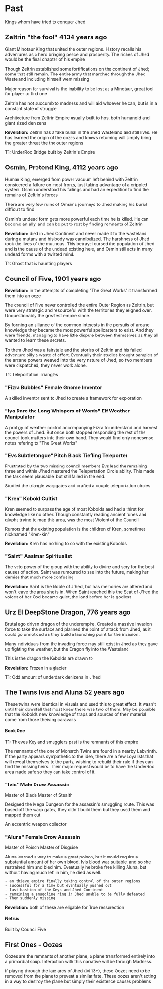 # Past

Kings whom have tried to conquer Jhed

## Zeltrin "the fool" 4134 years ago

 Giant Minotaur King that united the outer regions. History recalls his adventures as a hero bringing peace and prosperity. The riches of Jhed would be the final chapter of his empire

 Though Zeltrin established some fortifications on the continent of Jhed; some that still remain. The entire army that marched through the Jhed Wasteland including himself went missing
 
 Major reason for survival is the inability to be lost as a Minotaur, great tool for player to find one
 
 Zeltrin has not succumb to madness and will aid whoever he can, but is in a constant state of struggle
 
 Architecture from Zeltrin Empire usually built to host both humanoid and giant sized denizens

 **Revelation:** Zeltrin has a fake burial in the Jhed Wasteland and still lives. He has learned the origin of the oozes and knows returning will simply bring the greater threat the the outer regions
 
 T1: UnderRoc Bridge built by Zeltrin's Empire

## Osmin, Pretend King, 4112 years ago

Human King, emerged from power vacuum left behind with Zeltrin considered a failure on most fronts, just taking advantage of a crippled system. Osmin understood his failings and had an expedition to find the remains of Zeltrin's forces

There are very few ruins of Omsin's journeys to Jhed making his burial difficult to find

Osmin's undead form gets more powerful each time he is killed. He can become an ally, and can be put to rest by finding remnants of Zeltrin

**Revelation:** died in Jhed Continent and never made it to the wasteland during a mutany and his body was cannibalized. The harshness of Jhed took the lives of the mutinous. This betrayel cursed the population of Jhed and is the cause of the undead existing here, and Osmin still acts in many undead forms with a twisted mind.

T1: Ghost that is haunting players

## Council of Five, 1901 years ago

 **Revelation:** in the attempts of completing "The Great Works" it transformed them into an ooze

The council of Five never controlled the entire Outer Region as Zeltrin, but were very strategic and resourceful with the territories they reigned over. Unquestionably the greatest empire since.

By forming an alliance of the common interests in the persuits of arcane knowledge they became the most powerful spellcasters to exist. And they were friends, managing to have little dispute between themselves as they all wanted to learn these secrets.  
  
To them Jhed was a fairytale and the stories of Zeltrin and his failed adventure silly a waste of effort. Eventually their studies brought samples of the arcane powers weaved into the very nature of Jhed, so two members were dispatched, they never work alone.

T1: Teleportation Triangles

### "Fizra Bubbles" Female Gnome Inventor

A skilled inventor sent to Jhed to create a framework for exploration

### "Iya Dare the Long Whispers of Words" Elf Weather Manipulator

A protigy of weather control accompanying Fizra to understand and harvest the powers of Jhed. But once both stopped responding the rest of the council took matters into their own hand. They would find only nonesense notes refering to "The Great Works"

### "Evs Subtletongue" Pitch Black Tiefling Teleporter

Frustrated by the two missing council members Evs lead the remaining three and within J'hed mastered the Teleportation Circle ability. This made the task seem plausable, but still failed in the end.

Studied the triangle warpgates and crafted a couple teleportation circles

### "Kren" Kobold Cultist

Kren seemed to surpass the age of most Kobolds and had a thirst for knowledge like no other. Though constantly reading ancient runes and glyphs trying to map this area, was the most Violent of the Council

Rumors that the existing population is the children of Kren, sometimes nicknamed "Kren-kin"

**Revelation:** Kren has nothing to do with the existing Kobolds

### "Saint" Aasimar Spiritualist

The veto power of the group with the ability to divine and scry for the best causes of action. Saint was rumoured to see into the future, making her demise that much more confusing

**Revelation:** Saint is the Noble of J'hed, but has memories are altered and won't leave the area she is in. When Saint reached this the Seat of J'hed the voices of her God became quiet, the land before her is godless

## Urz El DeepStone Dragon, 776 years ago

Brutal ego driven dragon of the underempire. Created a massive invasion force to take the surface and planned the point of attack from Jhed, as it could go unnoticed as they build a launching point for the invasion.

Many individuals from the invading force may still exist in Jhed as they gave up fighting the weather, but the Dragon fly into the Wasteland

This is the dragon the Kobolds are drawn to

**Revelation:** Frozen in a glacier

T1: Odd amount of underdark denizens in J'hed

## The Twins Ivis and Aluna 52 years ago

These twins were identical in visuals and used this to great effect. It wasn't until their downfall that most knew there was two of them. May be possible that the Kobolds new knowledge of traps and sources of their material come from those theiving caravans


#### Book One

T1: Thieves Key and smugglers past is the remnants of this empire

The remnants of the one of Monarch Twins are found in a nearby Labyrinth. If the party appears sympathetic to the idea, there are a few Loyalists that will reveal themselves to the party, wishing to rebuild their rule if they can find the missing heirs. Their major request would be to have the UnderRoc area made safe so they can take control of it.

### "Ivis" Male Drow Assassin

Master of Blade
Master of Stealth

Designed the Mega Dungeon for the assassin's smuggling route. This was based off the warp gates, they didn't build them but they used them and mapped them out

An eccentric weapon collector


### "Aluna" Female Drow Assassin

Master of Poison
Master of Disguise

Aluna learned a way to make a great poison, but it would require a substantial amount of her own blood. Ivis blood was suitable, and so she restrained him and bled him. Eventually he broke free killing Aluna, but without having much left in him, he died as well.

    - an thieve empire finally taking control of the outer regions
    - successful for a time but eventually pushed out
    - last bastion of the Keys and Jhed Continent
    - remaining a smuggling ring in Jhed unable to be fully defeated
    - Then suddenly missing

**Revelation:** both of these are eligable for True ressurection

#### Netrus

Built by Council Five

## First Ones - Oozes

Oozes are the remnants of another plane, a plane transformed entirely into a primordial soup. Interaction with this narrative will be through Madness.

If playing through the late arcs of Jhed (lvl 13+), these Oozes need to be removed from the plane to prevent a similar fate. These oozes aren't acting in a way to destroy the plane but simply their existence causes problems

